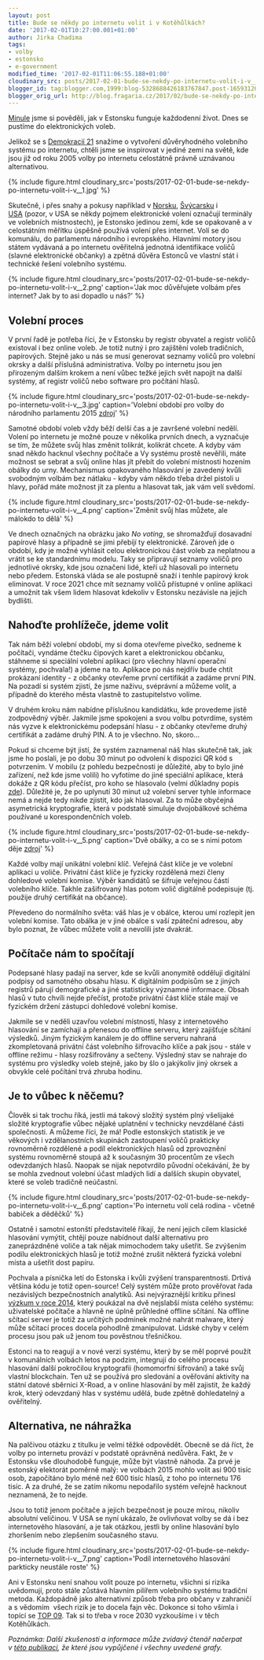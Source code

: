 ```yaml
---
layout: post
title: Bude se někdy po internetu volit i v Kotěhůlkách?
date: '2017-02-01T10:27:00.001+01:00'
author: Jirka Chadima
tags:
- volby
- estonsko
- e-government
modified_time: '2017-02-01T11:06:55.188+01:00'
cloudinary_src: posts/2017-02-01-bude-se-nekdy-po-internetu-volit-i-v__1.jpg
blogger_id: tag:blogger.com,1999:blog-5328688426183767847.post-1659312037260598960
blogger_orig_url: http://blog.fragaria.cz/2017/02/bude-se-nekdy-po-internetu-volit-i-v.html
---
```



[Minule](http://blog.fragaria.cz/2017/01/exkurze-do-estonskeho-digitalniho-statu.html)
jsme si pověděli, jak v Estonsku funguje každodenní život. Dnes se
pustíme do elektronických voleb.

Jelikož se
s [Demokracií 21](https://www.d21.me/) snažíme o vytvoření
důvěryhodného volebního systému po internetu, chtěli jsme se
inspirovat v jediné zemi na světě, kde jsou již od roku 2005 volby po
internetu celostátně právně uznávanou
alternativou.

{% include figure.html cloudinary_src='posts/2017-02-01-bude-se-nekdy-po-internetu-volit-i-v__1.jpg' %}

Skutečně, i přes snahy a pokusy například v
[Norsku](http://www.bbc.com/news/technology-28055678),
[Švýcarsku](https://www.ch.ch/en/elections2015/electronic-voting/electronic-voting-in-switzerland/)
i
[USA](http://cacm.acm.org/magazines/2012/10/155536-internet-voting-in-the-u-s/fulltext) (pozor,
v USA se někdy pojmem elektronické volení označují terminály ve
volebních místnostech), je Estonsko jedinou zemí, kde se opakovaně a v
celostátním měřítku úspěšně používá volení přes internet. Volí se do
komunálu, do parlamentu národního i evropského. Hlavními motory jsou
státem vydávaná a po internetu ověřitelná jednotná identifikace voličů
(slavné elektronické občanky) a zpětná důvěra Estonců ve vlastní stát i
technické řešení volebního
systému.

{% include figure.html cloudinary_src='posts/2017-02-01-bude-se-nekdy-po-internetu-volit-i-v__2.png' caption='Jak moc důvěřujete volbám přes internet? Jak by to asi dopadlo u nás?' %}

## Volební proces

V první řadě je potřeba říci, že v Estonsku by registr obyvatel a
registr voličů existoval i bez online voleb. Je totiž nutný i pro
zajištění voleb tradičních, papírových. Stejně jako u nás se musí
generovat seznamy voličů pro volební okrsky a další příslušná
administrativa. Volby po internetu jsou jen přirozeným dalším krokem a
není vůbec težké jejich svět napojit na další systémy, ať registr voličů
nebo software pro počítání
hlasů.

{% include figure.html cloudinary_src='posts/2017-02-01-bude-se-nekdy-po-internetu-volit-i-v__3.jpg' caption='Volební období pro volby do národního parlamentu 2015 <a href="http://www.vvk.ee?lang=en">zdroj</a>' %}


Samotné období voleb vždy běží delší čas a je završené volební nedělí.
Volení po internetu je možné pouze v několika prvních dnech, a vyznačuje
se tím, že můžete svůj hlas změnit tolikrát, kolikrát chcete. A kdyby
vám snad někdo hacknul všechny počítače a Vy systému prostě nevěřili,
máte možnost se sebrat a svůj online hlas jít přebít do volební
místnosti hozením obálky do urny. Mechanismus opakovaného hlasování je
zavedený kvůli svobodným volbám bez nátlaku - kdyby vám někdo třeba
držel pistoli u hlavy, pořád máte možnost jít za plentu a hlasovat tak,
jak vám velí
svědomí.

{% include figure.html cloudinary_src='posts/2017-02-01-bude-se-nekdy-po-internetu-volit-i-v__4.png' caption='Změnit svůj hlas můžete, ale málokdo to dělá' %}

Ve dnech označných na obrázku jako *No voting*, se shromažďují dosavadní
papírové hlasy a případně se jimi přebíjí ty elektronické. Zároveň jde o
období, kdy je možné vyhlásit celou elektronickou část voleb za
neplatnou a vrátit se ke standardnímu modelu. Taky se připravují seznamy
voličů pro jednotlivé okrsky, kde jsou označeni lidé, kteří už hlasovali
po internetu nebo předem. Estonská vláda se ale postupně snaží i tenhle
papírový krok eliminovat. V roce 2021 chce mít seznamy voličů přístupné
v online aplikaci a umožnit tak všem lidem hlasovat kdekoliv v Estonsku
nezávisle na jejich bydlišti.

## Nahoďte prohlížeče, jdeme volit

Tak nám běží volební období, my si doma otevřeme pivečko, sedneme k
počítači, vyndáme čtečku čipových karet a elektronickou občanku,
stáhneme si speciální volební aplikaci (pro všechny hlavní operační
systémy, pochvala\!) a jdeme na to. Aplikace po nás nejdřív bude chtít
prokázaní identity - z občanky otevřeme první certifikát a zadáme první
PIN. Na pozadí si systém zjistí, že jsme naživu, svéprávní a můžeme
volit, a případně do kterého města vlastně to zastupitelstvo volíme.

V druhém kroku nám nabídne příslušnou kandidátku, kde provedeme jistě
zodpovědný výběr. Jakmile jsme spokojeni a svou volbu potvrdíme, systém
nás vyzve k elektronickému podepsání hlasu - z občanky otevřeme druhý
certifikát a zadáme druhý PIN. A to je všechno. No, skoro...

Pokud si chceme být jistí, že systém zaznamenal náš hlas skutečně tak,
jak jsme ho poslali, je po dobu 30 minut po odvolení k dispozici QR kód
s potvrzením. V mobilu (z pohledu bezpečnosti je důležité, aby to bylo
jiné zařízení, než kde jsme volili) ho vyfotíme do jiné speciální
aplikace, která dokáže z QR kódu přečíst, pro koho se hlasovalo (velmi
důkladny popis [zde](https://eprint.iacr.org/2016/1125.pdf)). Důležité
je, že po uplynutí 30 minut už volební server tyhle informace nemá a
nejde tedy nikde zjistit, kdo jak hlasoval. Za to může obyčejná
asymetrická kryptografie, která v podstatě simuluje dvojobálkové schéma
používané u korespondenčních
voleb.

{% include figure.html cloudinary_src='posts/2017-02-01-bude-se-nekdy-po-internetu-volit-i-v__5.png' caption='Dvě obálky, a co se s nimi potom děje <a href="https://www.researchgate.net/publication/281348221_Internet_Voting_Experiences_From_Five_Elections_in_Estonia">zdroj</a>' %}

Každé volby mají unikátní volební klíč. Veřejná část klíče je ve volební
aplikaci u voliče. Privátní část klíče je fyzicky rozdělená mezi členy
dohledové volební komise. Výběr kandidátů se šifruje veřejnou částí
volebního klíče. Takhle zašifrovaný hlas potom volič digitálně
podepisuje (tj. použije druhý certifikát na občance).

Převedeno do normálního světa: váš hlas je v obálce, kterou umí rozlepit
jen volební komise. Tato obálka je v jiné obálce s vaší zpáteční
adresou, aby bylo poznat, že vůbec můžete volit a nevolili jste
dvakrát.

## Počítače nám to spočítají

Podepsané hlasy padají na server, kde se kvůli anonymitě oddělují
digitální podpisy od samotného obsahu hlasu. K digitálním podpisům se z
jiných registrů párují demografické a jiné statisticky významné
informace. Obsah hlasů v tuto chvíli nejde přečíst, protože privátní
část klíče stále mají ve fyzickém držení zástupci dohledové volební
komise.

Jakmile se v neděli uzavřou volební místnosti, hlasy z internetového
hlasování se zamíchají a přenesou do offline serveru, který zajišťuje
sčítání výsledků. Jiným fyzickým kanálem je do offline serveru nahraná
zkompletovaná privátní část volebního šifrovacího klíče a pak jsou -
stále v offline režimu - hlasy rozšifrovány a sečteny. Výsledný stav se
nahraje do systému pro výsledky voleb stejně, jako by šlo o jakýkoliv
jiný okrsek a obvykle celé počítání trvá zhruba hodinu.

## Je to vůbec k něčemu?

Člověk si tak trochu říká, jestli má takový složitý systém plný
všelijaké složité kryptografie vůbec nějaké uplatnění v technicky
nevzdělané části společnosti. A můžeme říci, že má\! Podle estonských
statistik je ve věkových i vzdělanostních skupinách zastoupení voličů
prakticky rovnoměrně rozdělené a podíl elektronických hlasů od
zprovoznění systému rovnoměrně stoupá až k současným 30 procentům ze
všech odevzdaných hlasů. Naopak se nijak nepotvrdilo původní očekávání,
že by se mohla zvednout volební účast mladých lidí a dalších skupin
obyvatel, které se voleb tradičně
neúčastní.

{% include figure.html cloudinary_src='posts/2017-02-01-bude-se-nekdy-po-internetu-volit-i-v__6.png' caption='Po internetu volí celá rodina - včetně babiček a děděčků' %}

Ostatně i samotní estonští představitelé říkají, že není jejich cílem
klasické hlasování vymýtit, chtějí pouze nabídnout další alternativu pro
zaneprázdněné voliče a tak nějak mimochodem taky ušetřit. Se zvýšením
podílu elektronických hlasů je totiž možné zrušit některá fyzická
volební místa a ušetřit dost papíru.

Pochvala a písnička letí do Estonska i kvůli zvýšení transparentnosti.
Drtivá většina kódu je totiž open-source\! Celý systém může proto
prověřovat řada nezávislých bezpečnostních analytiků. Asi
nejvýraznější kritiku přinesl [výzkum v
roce 2014](https://jhalderm.com/pub/papers/ivoting-ccs14.pdf), který
poukázal na dvě nejslabší místa celého systému: uživatelské počítače a
hlavně ne úplně průhledné offline sčítání. Na offline sčítací server je
totiž za určitých podmínek možné nahrát malware, který může sčítací
proces docela pohodlně zmanipulovat. Lidské chyby v celém procesu jsou
pak už jenom tou pověstnou třešničkou.

Estonci na to reagují a v nové verzi systému, který by se měl poprvé
použít v komunálních volbách letos na podzim, integrují do celého
procesu hlasování další pokročilou kryptografii (homomorfní šifrování) a
také svůj vlastní blockchain. Ten už se používá pro sledování a
ověřování aktivity na státní datové sběrnici X-Road, a v online
hlasování by měl zajistit, že každý krok, který odevzdaný hlas v systému
udělá, bude zpětně dohledatelný a ověřitelný.

## Alternativa, ne náhražka

Na palčivou otázku z titulku je velmi těžké odpovědět. Obecně se dá
říct, že volby po internetu provází v podstatě oprávněná nedůvěra.
Fakt, že v Estonsku vše dlouhodobě funguje, může být vlastně náhoda. Za
prvé je estonský elektorát poměrně malý: ve volbách 2015 mohlo volit asi
900 tisíc osob, započítáno bylo méně než 600 tisíc hlasů, z toho po
internetu 176 tisíc. A za druhé, že se zatím nikomu nepodařilo systém
veřejně hacknout neznamená, že to nejde.

Jsou to totiž jenom počítače a jejich bezpečnost je pouze mírou, nikoliv
absolutní veličinou. V USA se nyní ukázalo, že ovlivňovat volby se dá i
bez internetového hlasování, a je tak otázkou, jestli by online
hlasování bylo zhoršením nebo zlepšením současného
stavu.

{% include figure.html cloudinary_src='posts/2017-02-01-bude-se-nekdy-po-internetu-volit-i-v__7.png' caption='Podíl internetového hlasování parkticky neustále roste' %}

Ani v Estonsku není snahou volit pouze po internetu, všichni si rizika
uvědomují, proto stále zůstává hlavním pilířem volebního systému
tradiční metoda. Každopádně jako alternativní způsob třeba pro občany
v zahraničí a s vědomím  všech rizik je to docela fajn věc. Dokonce si
toho všimla i topící
se [TOP 09](http://www.top09.cz/files/soubory/vize-cr-2030-uspesna-zeme-odolna-spolecnost_1696.pdf).
Tak si to třeba v roce 2030 vyzkoušíme i v těch Kotěhůlkách.


*Poznámka: Další zkušenosti a informace může zvídavý čtenář načerpat
v [této
publikaci](http://skytte.ut.ee/sites/default/files/skytte/e_voting_in_estonia_vassil_solvak_a5_web.pdf),
že které jsou vypůjčené i všechny uvedené grafy.*
